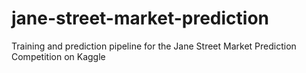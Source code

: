 # jane-street-market-prediction
Training and prediction pipeline for the Jane Street Market Prediction Competition on Kaggle
